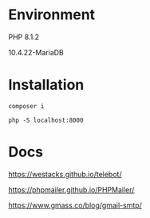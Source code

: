 # Environment
PHP 8.1.2

10.4.22-MariaDB

# Installation
```
composer i

php -S localhost:8000
```
# Docs
https://westacks.github.io/telebot/

https://phpmailer.github.io/PHPMailer/

https://www.gmass.co/blog/gmail-smtp/
